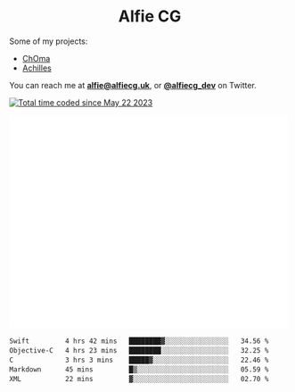 <h1 align="center">Alfie CG</h1>

Some of my projects:
* [ChOma](https://github.com/opa334/ChOma)
* [Achilles](https://github.com/alfiecg24/Achilles)

You can reach me at **alfie@alfiecg.uk**, or **[@alfiecg_dev](https://twitter.com/alfiecg_dev)** on Twitter.

<a href="https://wakatime.com/@61592169-b9cf-4af8-b6fa-8ac7d4369b01"><img src="https://wakatime.com/badge/user/61592169-b9cf-4af8-b6fa-8ac7d4369b01.svg" alt="Total time coded since May 22 2023" /></a>


<img align="center" src="/github-metrics.svg" alt="Metrics" width="500">

 <!--[![GitHub Streak](https://streak-stats.demolab.com/?user=alfiecg24)](https://git.io/streak-stats)-->

<!--START_SECTION:waka-->

```txt
Swift         4 hrs 42 mins   ████████▓░░░░░░░░░░░░░░░░   34.56 %
Objective-C   4 hrs 23 mins   ████████░░░░░░░░░░░░░░░░░   32.25 %
C             3 hrs 3 mins    █████▓░░░░░░░░░░░░░░░░░░░   22.46 %
Markdown      45 mins         █▒░░░░░░░░░░░░░░░░░░░░░░░   05.59 %
XML           22 mins         ▓░░░░░░░░░░░░░░░░░░░░░░░░   02.70 %
```

<!--END_SECTION:waka-->
